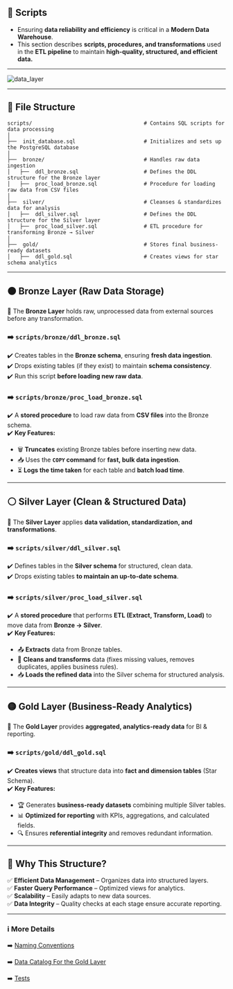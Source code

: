 
## 📃 **Scripts**  
- Ensuring **data reliability and efficiency** is critical in a **Modern Data Warehouse**.  
- This section describes **scripts, procedures, and transformations** used in the **ETL pipeline** to maintain **high-quality, structured, and efficient data.**
  
---

![data_layer](https://github.com/user-attachments/assets/d298da24-6a18-4476-93d9-d4709a33b6af)

---

## 📂 **File Structure**  

```
scripts/                                    # Contains SQL scripts for data processing  
│  
├──  init_database.sql                      # Initializes and sets up the PostgreSQL database  
│  
├──  bronze/                                # Handles raw data ingestion  
│   ├──  ddl_bronze.sql                     # Defines the DDL structure for the Bronze layer  
│   ├──  proc_load_bronze.sql               # Procedure for loading raw data from CSV files  
│  
├──  silver/                                # Cleanses & standardizes data for analysis  
│   ├──  ddl_silver.sql                     # Defines the DDL structure for the Silver layer  
│   ├──  proc_load_silver.sql               # ETL procedure for transforming Bronze → Silver  
│  
├──  gold/                                  # Stores final business-ready datasets  
│   ├──  ddl_gold.sql                       # Creates views for star schema analytics  
```  

---

## 🟤 **Bronze Layer (Raw Data Storage)**  
📌 The **Bronze Layer** holds raw, unprocessed data from external sources before any transformation.  

### ➡️ **`scripts/bronze/ddl_bronze.sql`**  
✔️ Creates tables in the **Bronze schema**, ensuring **fresh data ingestion**.  
✔️ Drops existing tables (if they exist) to maintain **schema consistency**.  
✔️ Run this script **before loading new raw data**.  

### ➡️ **`scripts/bronze/proc_load_bronze.sql`**  
✔️ A **stored procedure** to load raw data from **CSV files** into the Bronze schema.  
✔️ **Key Features:**  
- 🗑️ **Truncates** existing Bronze tables before inserting new data.  
- 📥 Uses the **`COPY` command** for **fast, bulk data ingestion**.  
- ⏳ **Logs the time taken** for each table and **batch load time**.  

---

## ⚪ **Silver Layer (Clean & Structured Data)**  
📌 The **Silver Layer** applies **data validation, standardization, and transformations**.  

### ➡️ **`scripts/silver/ddl_silver.sql`**  
✔️ Defines tables in the **Silver schema** for structured, clean data.  
✔️ Drops existing tables **to maintain an up-to-date schema**.  

### ➡️ **`scripts/silver/proc_load_silver.sql`**  
✔️ A **stored procedure** that performs **ETL (Extract, Transform, Load)** to move data from **Bronze → Silver**.  
✔️ **Key Features:**  
- 📤 **Extracts** data from Bronze tables.  
- 🔄 **Cleans and transforms** data (fixes missing values, removes duplicates, applies business rules).  
- 📥 **Loads the refined data** into the Silver schema for structured analysis.  

---

## 🟡 **Gold Layer (Business-Ready Analytics)**  
📌 The **Gold Layer** provides **aggregated, analytics-ready data** for BI & reporting.  

### ➡️ **`scripts/gold/ddl_gold.sql`**  
✔️ **Creates views** that structure data into **fact and dimension tables** (Star Schema).  
✔️ **Key Features:**  
- 🏆 Generates **business-ready datasets** combining multiple Silver tables.  
- 📊 **Optimized for reporting** with KPIs, aggregations, and calculated fields.  
- 🔍 Ensures **referential integrity** and removes redundant information.  

---

## 🚀 **Why This Structure?**  
✅ **Efficient Data Management** – Organizes data into structured layers.  
✅ **Faster Query Performance** – Optimized views for analytics.  
✅ **Scalability** – Easily adapts to new data sources.  
✅ **Data Integrity** – Quality checks at each stage ensure accurate reporting.  

---
###  ℹ️ More Details
➡️ [Naming Conventions](https://github.com/Rudra-G-23/SQL-Data-Warehouse-Project/blob/main/docs/warehouse/naming_conventions.md)

➡️ [Data Catalog For the Gold Layer](https://github.com/Rudra-G-23/SQL-Data-Warehouse-Project/blob/main/docs/gold/data_catalog.md)

➡️ [Tests](https://github.com/Rudra-G-23/SQL-Data-Warehouse-Project/tree/main/tests)

